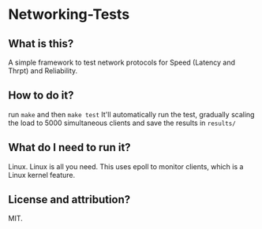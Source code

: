 # Networking-Tests

## What is this?
A simple framework to test network protocols for Speed (Latency and Thrpt) and Reliability.
## How to do it?
run `make` and then `make test`
It'll automatically run the test, gradually scaling the load to 5000 simultaneous clients and save the results in `results/`
## What do I need to run it?
Linux. Linux is all you need.
This uses epoll to monitor clients, which is a Linux kernel feature.
## License and attribution?
MIT. 
